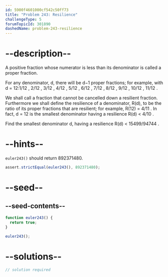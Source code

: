 ```yaml
---
id: 5900f4601000cf542c50ff73
title: "Problem 243: Resilience"
challengeType: 5
forumTopicId: 301890
dashedName: problem-243-resilience
---
```


# --description--

A positive fraction whose numerator is less than its denominator is called a proper fraction.

For any denominator, d, there will be d−1 proper fractions; for example, with d = 12:1/12 , 2/12 , 3/12 , 4/12 , 5/12 , 6/12 , 7/12 , 8/12 , 9/12 , 10/12 , 11/12 .

We shall call a fraction that cannot be cancelled down a resilient fraction. Furthermore we shall define the resilience of a denominator, R(d), to be the ratio of its proper fractions that are resilient; for example, R(12) = 4/11 . In fact, d = 12 is the smallest denominator having a resilience R(d) &lt; 4/10 .

Find the smallest denominator d, having a resilience R(d) &lt; 15499/94744 .

# --hints--

`euler243()` should return 892371480.

```js
assert.strictEqual(euler243(), 892371480);
```

# --seed--

## --seed-contents--

```js
function euler243() {
  return true;
}

euler243();
```

# --solutions--

```js
// solution required
```
